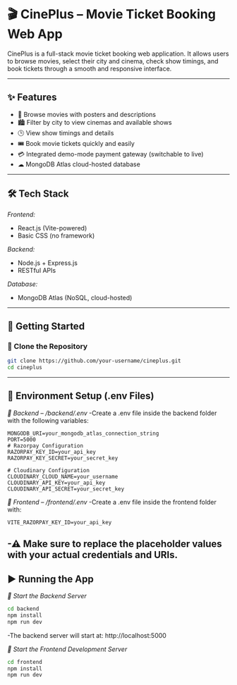 # 🎬 CinePlus – Movie Ticket Booking Web App

CinePlus is a full-stack movie ticket booking web application. It allows users to browse movies, select their city and cinema, check show timings, and book tickets through a smooth and responsive interface.

---

## ✨ Features

- 🎥 Browse movies with posters and descriptions  
- 🏙 Filter by city to view cinemas and available shows  
- 🕒 View show timings and details  
- 🎟 Book movie tickets quickly and easily  
- 💳 Integrated demo-mode payment gateway (switchable to live)  
- ☁ MongoDB Atlas cloud-hosted database  

---

## 🛠 Tech Stack

*Frontend:*  
- React.js (Vite-powered)  
- Basic CSS (no framework)  

*Backend:*  
- Node.js + Express.js  
- RESTful APIs  

*Database:*  
- MongoDB Atlas (NoSQL, cloud-hosted)  

---

## 🚀 Getting Started

### 📁 Clone the Repository

```bash
git clone https://github.com/your-username/cineplus.git
cd cineplus
```
---
## 🔧 Environment Setup (.env Files)

*🔹 Backend – /backend/.env*
-Create a .env file inside the backend folder with the following variables:

```env
MONGODB_URI=your_mongodb_atlas_connection_string
PORT=5000
# Razorpay Configuration
RAZORPAY_KEY_ID=your_api_key
RAZORPAY_KEY_SECRET=your_secret_key

# Cloudinary Configuration
CLOUDINARY_CLOUD_NAME=your_username
CLOUDINARY_API_KEY=your_api_key
CLOUDINARY_API_SECRET=your_secret_key
```
*🔹 Frontend – /frontend/.env*
-Create a .env file inside the frontend folder with:
```env
VITE_RAZORPAY_KEY_ID=your_api_key
```
-⚠ Make sure to replace the placeholder values with your actual credentials and URIs.
---
## ▶ Running the App
*🔹 Start the Backend Server*
```bash
cd backend
npm install
npm run dev
```
-The backend server will start at: http://localhost:5000

*🔹 Start the Frontend Development Server*
```bash
cd frontend
npm install
npm run dev
```
